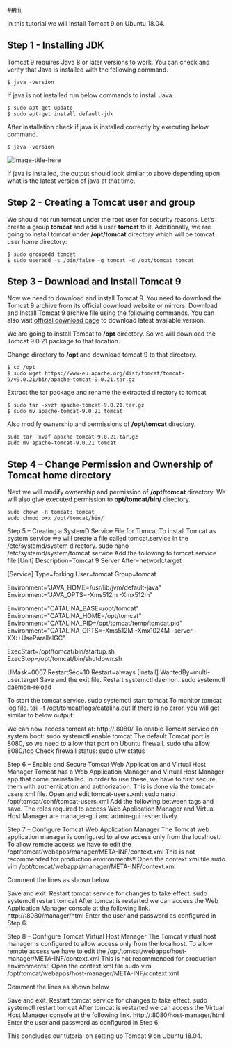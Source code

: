 ##Hi,

In this tutorial we will install Tomcat 9 on Ubuntu 18.04.

## Step 1 - Installing JDK

Tomcat 9 requires Java 8 or later versions to work. You can check and verify that Java is installed with the following command.

```
$ java -version
```

If java is not installed run below commands to install Java.

```
$ sudo apt-get update
$ sudo apt-get install default-jdk
```

After installation check if java is installed correctly by executing below command.

```
$ java -version
```
![image-title-here](/path/to/image.jpg)
 
If java is installed, the output should look similar to above depending upon what is the latest version of java at that time.

## Step 2 - Creating a Tomcat user and group

We should not run tomcat under the root user for security reasons. Let’s create a group **tomcat** and add a user **tomcat** to it. Additionally, we are going to install tomcat under **/opt/tomcat** directory which will be tomcat user home directory:

```
$ sudo groupadd tomcat
$ sudo useradd -s /bin/false -g tomcat -d /opt/tomcat tomcat
```

## Step 3 – Download and Install Tomcat 9

Now we need to download and install Tomcat 9. You need to download the Tomcat 9 archive from its official download website or mirrors. Download and Install Tomcat 9 archive file using the following commands. You can also visit [official download page](https://tomcat.apache.org/download-90.cgi) to download latest available version.

We are going to install Tomcat to **/opt** directory. So we will download the Tomcat 9.0.21 package to that location.

Change directory to **/opt** and download tomcat 9 to that directory.

```
$ cd /opt
$ sudo wget https://www-eu.apache.org/dist/tomcat/tomcat-9/v9.0.21/bin/apache-tomcat-9.0.21.tar.gz
```

Extract the tar package and rename the extracted directory to tomcat

```
$ sudo tar -xvzf apache-tomcat-9.0.21.tar.gz
$ sudo mv apache-tomcat-9.0.21 tomcat
```

Also modify ownership and permissions of **/opt/tomcat** directory.

```
sudo tar -xvzf apache-tomcat-9.0.21.tar.gz
sudo mv apache-tomcat-9.0.21 tomcat
```

## Step 4 – Change Permission and Ownership of Tomcat home directory

Next we will modify ownership and permission of **/opt/tomcat** directory. We will also give executed permission to **opt/tomcat/bin/** directory.

```
sudo chown -R tomcat: tomcat
sudo chmod o+x /opt/tomcat/bin/
```

Step 5 – Creating a SystemD Service File for Tomcat
To install Tomcat as system service we will create a file called tomcat.service in the /etc/systemd/system directory.
sudo nano /etc/systemd/system/tomcat.service
Add the following to tomcat.service file
[Unit]
Description=Tomcat 9 Server
After=network.target

[Service]
Type=forking
User=tomcat
Group=tomcat

Environment="JAVA_HOME=/usr/lib/jvm/default-java"
Environment="JAVA_OPTS=-Xms512m -Xmx512m"

Environment="CATALINA_BASE=/opt/tomcat"
Environment="CATALINA_HOME=/opt/tomcat"
Environment="CATALINA_PID=/opt/tomcat/temp/tomcat.pid"
Environment="CATALINA_OPTS=-Xms512M -Xmx1024M -server -XX:+UseParallelGC"

ExecStart=/opt/tomcat/bin/startup.sh
ExecStop=/opt/tomcat/bin/shutdown.sh

UMask=0007
RestartSec=10
Restart=always
[Install]
WantedBy=multi-user.target
Save and the exit file.
Restart systemctl daemon.
sudo systemctl daemon-reload

To start the tomcat service.
sudo systemctl start tomcat
To monitor tomcat log file.
tail -f /opt/tomcat/logs/catalina.out
If there is no error, you will get similar to below output:
 
We can now access tomcat at:
http://<public-ip>:8080/
To enable Tomcat service on system boot:
sudo systemctl enable tomcat
The default Tomcat port is 8080, so we need to allow that port on Ubuntu firewall.
sudo ufw allow 8080/tcp
Check firewall status:
sudo ufw status

Step 6 – Enable and Secure Tomcat Web Application and Virtual Host Manager
Tomcat has a Web Application Manager and Virtual Host Manager app that come preinstalled. In order to use these, we have to first secure them with authentication and authorization. This is done via the tomcat-users.xml file. Open and edit tomcat-users.xml:
sudo nano /opt/tomcat/conf/tomcat-users.xml
Add the following between <tomcat-users> tags and save. The roles required to access Web Application Manager and Virtual Host Manager are manager-gui and admin-gui respectively.
<role rolename="admin-gui"/>
<role rolename="manager-gui"/>
<user username="admin" password="123admin456" roles="admin-gui,manager-gui"/>

Step 7 – Configure Tomcat Web Application Manager
The Tomcat web application manager is configured to allow access only from the localhost. To allow remote access we have to edit the 
 /opt/tomcat/webapps/manager/META-INF/context.xml
This is not recommended for production environments!!
Open the context.xml file
 sudo vim /opt/tomcat/webapps/manager/META-INF/context.xml


Comment the lines as shown below
 
Save and exit.
Restart tomcat service for changes to take effect.
sudo systemctl restart tomcat
After tomcat is restarted we can access the Web Application Manager console at the following link. 
http://<tomcat-public-ip>:8080/manager/html
Enter the user and password as configured in Step 6.

Step 8 – Configure Tomcat Virtual Host Manager
The Tomcat virtual host manager is configured to allow access only from the localhost. To allow remote access we have to edit the 
 /opt/tomcat/webapps/host-manager/META-INF/context.xml
This is not recommended for production environments!!
Open the context.xml file
 sudo vim /opt/tomcat/webapps/host-manager/META-INF/context.xml

Comment the lines as shown below
 
Save and exit.
Restart tomcat service for changes to take effect.
sudo systemctl restart tomcat
After tomcat is restarted we can access the Virtual Host Manager console at the following link. 
http://<tomcat-public-ip>:8080/host-manager/html
Enter the user and password as configured in Step 6.

This concludes our tutorial on setting up Tomcat 9 on Ubuntu 18.04.
